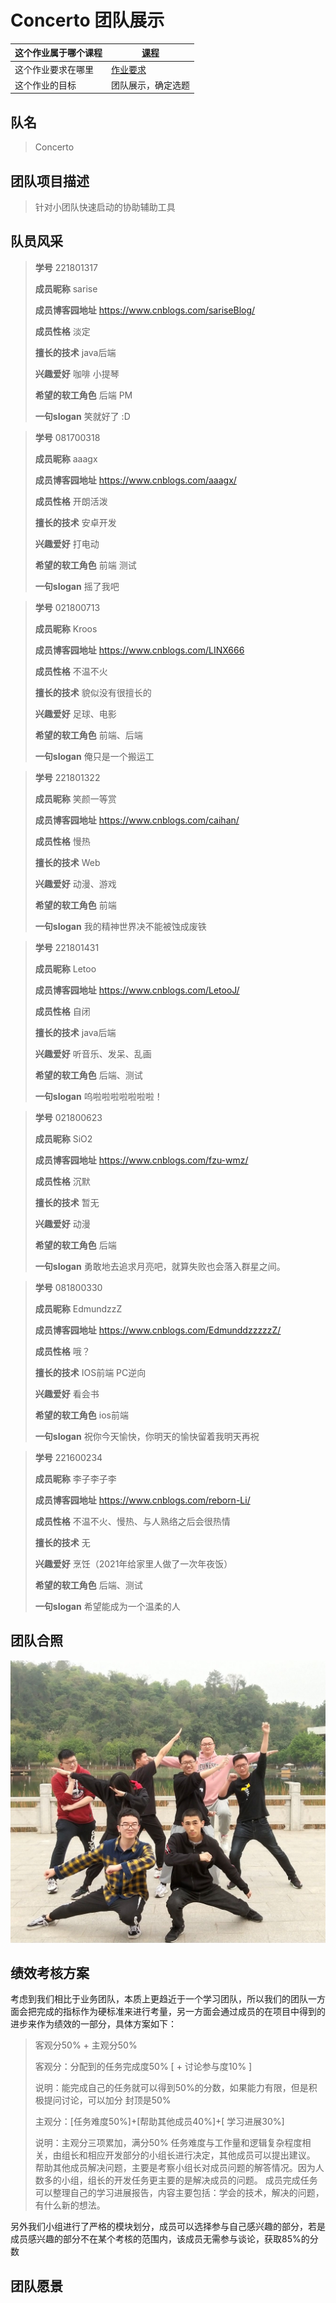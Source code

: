 # Concerto 团队展示
|这个作业属于哪个课程|[课程](https://edu.cnblogs.com/campus/fzu/2021SpringSoftwareEngineeringPractice)|
|---	|---	|
|这个作业要求在哪里|[作业要求]()|
|这个作业的目标|团队展示，确定选题|

## 队名
> Concerto
> 

## 团队项目描述
> 针对小团队快速启动的协助辅助工具
> 

## 队员风采
> **学号** 221801317
> 
> **成员昵称**  sarise
> 
> **成员博客园地址**  https://www.cnblogs.com/sariseBlog/
> 
> **成员性格**  淡定
> 
> **擅长的技术** java后端
> 
> **兴趣爱好**   咖啡 小提琴
> 
> **希望的软工角色** 后端 PM
> 
> **一句slogan**   笑就好了 :D

> **学号** 081700318
> 
> **成员昵称**  aaagx
> 
> **成员博客园地址**   https://www.cnblogs.com/aaagx/
> 
> **成员性格**  开朗活泼
> 
> **擅长的技术**  安卓开发 
> 
> **兴趣爱好**   打电动
> 
> **希望的软工角色** 前端 测试
> 
> **一句slogan**   摇了我吧

> **学号** 021800713
> 
> **成员昵称**  Kroos
> 
> **成员博客园地址**  https://www.cnblogs.com/LINX666
> 
> **成员性格**  不温不火
> 
> **擅长的技术** 貌似没有很擅长的
> 
> **兴趣爱好**   足球、电影
> 
> **希望的软工角色** 前端、后端
> 
> **一句slogan**   俺只是一个搬运工

> **学号** 221801322
> 
> **成员昵称**  笑颜一等赏
> 
> **成员博客园地址**  https://www.cnblogs.com/caihan/
> 
> **成员性格**  慢热
> 
> **擅长的技术** Web
> 
> **兴趣爱好**   动漫、游戏
> 
> **希望的软工角色** 前端
> 
> **一句slogan**   我的精神世界决不能被蚀成废铁

> **学号** 221801431
> 
> **成员昵称**  Letoo
> 
> **成员博客园地址**  https://www.cnblogs.com/LetooJ/
> 
> **成员性格**  自闭
> 
> **擅长的技术** java后端
> 
> **兴趣爱好**   听音乐、发呆、乱画
> 
> **希望的软工角色** 后端、测试
> 
> **一句slogan**   呜啦啦啦啦啦啦啦！
> 


> **学号** 021800623
> 
> **成员昵称**  SiO2
> 
> **成员博客园地址**  https://www.cnblogs.com/fzu-wmz/
> 
> **成员性格**  沉默
> 
> **擅长的技术** 暂无
> 
> **兴趣爱好**   动漫
> 
> **希望的软工角色** 后端
> 
> **一句slogan**   勇敢地去追求月亮吧，就算失败也会落入群星之间。
> 


> **学号** 081800330
> 
> **成员昵称**  EdmundzzZ
> 
> **成员博客园地址**  https://www.cnblogs.com/EdmunddzzzzzZ/
> 
> **成员性格**  哦？
> 
> **擅长的技术** IOS前端 PC逆向
> 
> **兴趣爱好**   看会书
> 
> **希望的软工角色** ios前端
> 
> **一句slogan**  祝你今天愉快，你明天的愉快留着我明天再祝
> 


> **学号** 221600234
> 
> **成员昵称**  李子李子李
> 
> **成员博客园地址**  https://www.cnblogs.com/reborn-Li/
> 
> **成员性格**  不温不火、慢热、与人熟络之后会很热情
> 
> **擅长的技术** 无
> 
> **兴趣爱好**   烹饪（2021年给家里人做了一次年夜饭）
> 
> **希望的软工角色** 后端、测试
> 
> **一句slogan**   希望能成为一个温柔的人
> 

## 团队合照
![团队合照](pic.jpg)

## 绩效考核方案
考虑到我们相比于业务团队，本质上更趋近于一个学习团队，所以我们的团队一方面会把完成的指标作为硬标准来进行考量，另一方面会通过成员的在项目中得到的进步来作为绩效的一部分，具体方案如下：
> 客观分50% + 主观分50%
> 
> 客观分：分配到的任务完成度50% [ + 讨论参与度10% ] 
> 
> 说明：能完成自己的任务就可以得到50%的分数，如果能力有限，但是积极提问讨论，可以加分 封顶是50%
> 
> 主观分：[任务难度50%]+[帮助其他成员40%]+[ 学习进展30%]
> 
> 说明：主观分三项累加，满分50%
> 任务难度与工作量和逻辑复杂程度相关，由组长和相应开发部分的小组长进行决定，其他成员可以提出建议。
> 帮助其他成员解决问题，主要是考察小组长对成员问题的解答情况。因为人数多的小组，组长的开发任务更主要的是解决成员的问题。
> 成员完成任务可以整理自己的学习进展报告，内容主要包括：学会的技术，解决的问题，有什么新的想法。 

另外我们小组进行了严格的模块划分，成员可以选择参与自己感兴趣的部分，若是成员感兴趣的部分不在某个考核的范围内，该成员无需参与谈论，获取85%的分数


## 团队愿景











